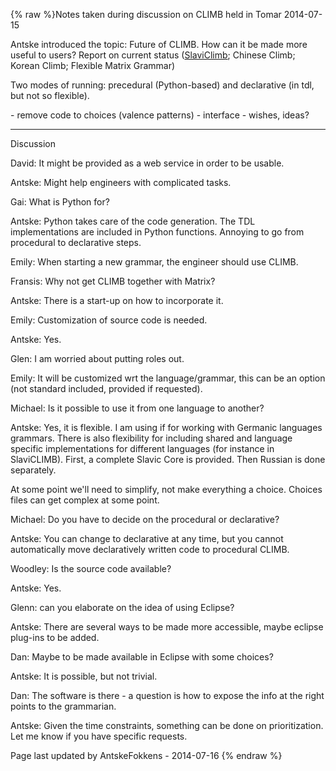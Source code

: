 {% raw %}Notes taken during discussion on CLIMB held in Tomar 2014-07-15

Antske introduced the topic: Future of CLIMB. How can it be made more
useful to users? Report on current status ([SlaviClimb](/SlaviClimb);
Chinese Climb; Korean Climb; Flexible Matrix Grammar)

Two modes of running: precedural (Python-based) and declarative (in tdl,
but not so flexible).

\- remove code to choices (valence patterns) - interface - wishes,
ideas?

* * *

Discussion

David: It might be provided as a web service in order to be usable.

Antske: Might help engineers with complicated tasks.

Gai: What is Python for?

Antske: Python takes care of the code generation. The TDL
implementations are included in Python functions. Annoying to go from
procedural to declarative steps.

Emily: When starting a new grammar, the engineer should use CLIMB.

Fransis: Why not get CLIMB together with Matrix?

Antske: There is a start-up on how to incorporate it.

Emily: Customization of source code is needed.

Antske: Yes.

Glen: I am worried about putting roles out.

Emily: It will be customized wrt the language/grammar, this can be an
option (not standard included, provided if requested).

Michael: Is it possible to use it from one language to another?

Antske: Yes, it is flexible. I am using if for working with Germanic
languages grammars. There is also flexibility for including shared and
language specific implementations for different languages (for instance
in SlaviCLIMB). First, a complete Slavic Core is provided. Then Russian
is done separately.

At some point we'll need to simplify, not make everything a choice.
Choices files can get complex at some point.

Michael: Do you have to decide on the procedural or declarative?

Antske: You can change to declarative at any time, but you cannot
automatically move declaratively written code to procedural CLIMB.

Woodley: Is the source code available?

Antske: Yes.

Glenn: can you elaborate on the idea of using Eclipse?

Antske: There are several ways to be made more accessible, maybe eclipse
plug-ins to be added.

Dan: Maybe to be made available in Eclipse with some choices?

Antske: It is possible, but not trivial.

Dan: The software is there - a question is how to expose the info at the
right points to the grammarian.

Antske: Given the time constraints, something can be done on
prioritization. Let me know if you have specific requests.

Page last updated by AntskeFokkens - 2014-07-16
{% endraw %}